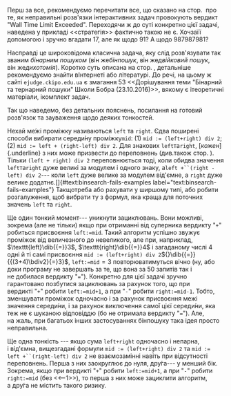 Перш за все, рекомендуємо перечитати все, що сказано на стор.  про те,
як неправильні розв'язки інтерактивних задач провокують вердикт "Wall
Time Limit Exceeded". Переходячи ж до суті конкретно цієї задачі,
наведена у прикладі \<\<стратегія\>\> фактично такою не є. Хочзаїї
допомогою і зручно вгадати 17, але як щодо 91? А щодо 987987981?

Насправді це широковідома класична задача, яку слід розв'язувати так
званим *бінарним пошуком* (він же*бінпошук*, він же*двійковий пошук*,
він же*дихотомія*). Коротко суть описана на стор. , детальніше
рекомендуємо знайти вІнтернеті або літературі. До речі, на цьому ж сайті
`ejudge.ckipo.edu.ua` є змагання 53 \<\<Дорішування теми "Бiнарний та
тернарний пошуки" Школи Бобра (23.10.2016)\>\>, вякому є ітеоретичні
матеріали, ікомплект задач.

Так що наведемо, без детальних пояснень, посилання на готовий розв'язок
та зауваження щодо деяких тонкостей.

Нехай ме́жі проміжку називаються `left` та `right`. Єдва поширені способи
вибирати середи́ну проміжку`mid`: (1) `mid := (left+right) div 2`;
(2) `mid := left + (right-left) div 2`. Для знакових `left`та`right`,
[*кожен*]{.underline} з них може призвести до переповнень (див.також
стор. ). Тільки `(left + right) div 2` переповнюється тоді, коли обидва
значення `left`та`right` дуже великі за модулем і одного знаку,
а`left +``(right - left) div 2`--- коли `left` дуже велике за модулем
від'ємне, а `right` дуже велике
додатнє.[]{#text:binsearch-fails-examples
label="text:binsearch-fails-examples"} Такщотреба або рахувати у ширшому
типі, або робити розгалуження, щоб вибрати ту з формул, яка краща для
поточних значень `left` та `right`.

Ще один тонкий момент--- уникнути зациклювань. Вони можливі, зокрема
(але не тільки) якщо при отриманні від суперника вердикту "`+`" робиться
присвоєння `left:=mid`. Такий алгоритм успішно звужує проміжок від
величезного до невеликого, але при, наприклад,
$\texttt{left}\dib{{=}}3$, $\texttt{right}\dib{{=}}4$ і загаданому
числі 4 одні й ті самі присвоєння
`mid := (left+right) div 2`${}\dib{{=}}{{(3+4)\bdiv2}{=}3}$,
`left:=mid`${}{=}3$ повторюватимуться вічно (ну, або доки програму
не завершать за те, що вона за 50 запитів так і не добилася
вердикту "`=`"). Конкретно для цієї задачі зручно гарантовано позбутися
зациклювань за рахунок того, що при вердикті "`+`" робити `left:=mid+1`,
а при "`-`" робити `right:=mid-1`. Тобто, зменшувати проміжок одночасно
і за рахунок присвоєння межі значення середи́ни, і за рахунок виключення
само́ї цієї середи́ни, яка теж не є шуканою відповіддю (бо не отримала
вердикту "`=`"). Але, на жаль, при багатьох інших застосуваннях
бінпошуку така ідея просто неправильна.

Ще одна тонкість --- якщо сума `left+right` одночасно і непарна,
і від'ємна, вищезгадані формули `mid := (left+right) div 2` та
`mid := left +``(right-left) div 2` не взаємозамінні навіть при
відсутності переповнень. Перша з них заокруглює до нуля, дру́га---
у менший бік. Зокрема, якщо при вердикті "`+`" робити `left:=mid+1`,
а при "`-`" робити `right:=mid` (без \<\<--1\>\>), то перша з них може
зациклити алгоритм, а дру́га не містить такого ризику.
